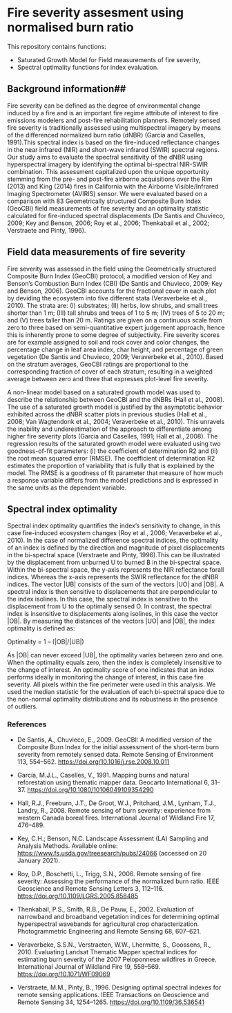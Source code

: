 # Fire severity assesment using normalised burn ratio #
This repository contains functions:
- Saturated Growth Model for Field measurements of fire severity,
- Spectral optimality functions for index evaluation.

## Background information##
Fire severity can be defined as the degree of environmental change induced by a fire and is  an important fire regime attribute of interest to fire emissions modelers and 
post-fire rehabilitation planners. Remotely sensed fire severity is traditionally assessed using multispectral imagery by means of the differenced normalized burn ratio (dNBR) (García and Caselles, 1991).This spectral index is based on the fire-induced reflectance changes in the near infrared (NIR) and short-wave infrared (SWIR) spectral regions. Our study aims to evaluate the spectral sensitivity of the dNBR using hyperspectral imagery by identifying the optimal bi-spectral NIR-SWIR combination. This assessment capitalized upon the unique opportunity stemming from the pre- and post-fire airborne acquisitions over the Rim (2013) and King (2014) fires in California with the Airborne Visible/Infrared Imaging Spectrometer (AVIRIS) sensor. We were evaluated based on a comparison with 83 Geometrically structured Composite Burn Index (GeoCBI) field measurements of fire severity and an optimality statistic calculated for  fire-induced spectral displacements (De Santis and Chuvieco, 2009; Key and Benson, 2006; Roy et al., 2006; Thenkabail et al., 2002; Verstraete and Pinty, 1996).

## Field data measurements of fire severity ##
Fire severity was assessed in the field using the Geometrically structured Composite Burn Index (GeoCBI) protocol, a modified version of Key and Benson’s Combustion Burn Index (CBI) (De Santis and Chuvieco, 2009; Key and Benson, 2006). GeoCBI accounts for the fractional cover in each plot by deviding the ecosystem into five different stata (Veraverbeke et al., 2010). The strata are: (I) substrates; (II) herbs, low shrubs, and small trees shorter than 1 m; (III) tall shrubs and trees of 1 to 5 m; (IV) trees of 5 to 20 m; and (V) trees taller than 20 m. Ratings are given on a continuous scale from zero to three based on semi-quantitative expert judgement approach, hence this is inherently prone to some degree of subjectivity. Fire severity scores are for example assigned to soil and rock cover and color changes, the percentage change in leaf area index, char height, and percentage of green vegetation (De Santis and Chuvieco, 2009; Veraverbeke et al., 2010). Based on the stratum averages, GeoCBI ratings are proportional to the corresponding fraction of cover of each stratum, resulting in a weighted average between zero and three that expresses plot-level fire severity. 

A non-linear model based on a saturated growth model was used to describe the relationship between GeoCBI and the dNBRs (Hall et al., 2008). The use of a saturated growth model is justified by the asymptotic behavior exhibited across the dNBR scatter plots in previous studies (Hall et al., 2008; Van Wagtendonk et al., 2004; Veraverbeke et al., 2010). This unravels the inability and underestimation of the approach to differentiate among higher fire severity plots (García and Caselles, 1991; Hall et al., 2008). The regression results of the saturated growth model were evaluated using two goodness-of-fit parameters: (i) the coefficient of determination R2 and (ii) the root mean squared error (RMSE). The coefficient of determination R2 estimates the proportion of variability that is fully that is explained by the model. The RMSE is a goodness of fit parameter that measure of how much a response variable differs from the model predictions and is expressed in the same units as the dependent variable. 



## Spectral index optimality ##
Spectral index optimality quantifies the index’s sensitivity to change, in this case fire-induced ecosystem changes (Roy et al., 2006; Veraverbeke et al., 2010). 
In the case of normalized difference spectral indices, the optimality of an index is defined by the direction and magnitude of pixel displacements in the bi-spectral
space (Verstraete and Pinty, 1996).This can be illustrated by the displacement from unburned U to burned B in the bi-spectral space. Within the bi-spectral space, 
the y-axis represents the NIR reflectance forall indices. Whereas the x-axis represents the SWIR reflectance for the dNBR indices. The vector |UB| consists of the 
sum of the vectors |UO| and |OB|. A spectral index is then sensitive to displacements that are perpendicular to the index isolines. In this case, the spectral index 
is sensitive to the displacement from U to the optimally sensed O. 
In contrast, the spectral index is insensitive to displacements along isolines, in this case the vector |OB|. By measuring the distances of the vectors |UO| and |OB|, the index
optimality is defined as:

Optimality = 1 – (|OB|/|UB|)

As |OB| can never exceed |UB|, the optimality varies between zero and one. When the optimality equals zero, then the index is completely insensitive to the change of interest. 
An optimality score of one indicates that an index performs ideally in monitoring the change of interest, in this case fire severity. All pixels within the fire perimeter were used in this analysis. We used the median statistic for the evaluation of each bi-spectral space due to the non-normal optimality distributions and its robustness in the presence of outliers. 


### References ###
- De Santis, A., Chuvieco, E., 2009. GeoCBI: A modified version of the Composite Burn Index for the initial assessment of the short-term burn severity from remotely sensed data. Remote Sensing of Environment 113, 554–562. https://doi.org/10.1016/j.rse.2008.10.011

- García, M.J.L., Caselles, V., 1991. Mapping burns and natural reforestation using thematic mapper data. Geocarto International 6, 31–37. https://doi.org/10.1080/10106049109354290

- Hall, R.J., Freeburn, J.T., De Groot, W.J., Pritchard, J.M., Lynham, T.J., Landry, R., 2008. Remote sensing of burn severity: experience from western Canada boreal fires. International Journal of Wildland Fire 17, 476–489.

- Key, C.H.; Benson, N.C. Landscape Assessment (LA) Sampling and Analysis Methods. Available online: https://www.fs.usda.gov/treesearch/pubs/24066 (accessed on 20 January 2021).

- Roy, D.P., Boschetti, L., Trigg, S.N., 2006. Remote sensing of fire severity: Assessing the performance of the normalized burn ratio. IEEE Geoscience and Remote Sensing Letters 3, 112–116. https://doi.org/10.1109/LGRS.2005.858485

- Thenkabail, P.S., Smith, R.B., De Pauw, E., 2002. Evaluation of narrowband and broadband vegetation indices for determining optimal hyperspectral wavebands for agricultural crop characterization. Photogrammetric Engineering and Remote Sensing 68, 607–621.

- Veraverbeke, S.S.N., Verstraeten, W.W., Lhermitte, S., Goossens, R., 2010. Evaluating Landsat Thematic Mapper spectral indices for estimating burn severity of the 2007 Peloponnese wildfires in Greece. International Journal of Wildland Fire 19, 558–569. https://doi.org/10.1071/WF09069

- Verstraete, M.M., Pinty, B., 1996. Designing optimal spectral indexes for remote sensing applications. IEEE Transactions on Geoscience and Remote Sensing 34, 1254–1265. https://doi.org/10.1109/36.536541
